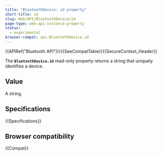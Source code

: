 ```yaml
---
title: "BluetoothDevice: id property"
short-title: id
slug: Web/API/BluetoothDevice/id
page-type: web-api-instance-property
status:
  - experimental
browser-compat: api.BluetoothDevice.id
---
```


{{APIRef("Bluetooth API")}}{{SeeCompatTable}}{{SecureContext_Header}}

The **`BluetoothDevice.id`** read-only property returns a
string that uniquely identifies a device.

## Value

A string.

## Specifications

{{Specifications}}

## Browser compatibility

{{Compat}}
